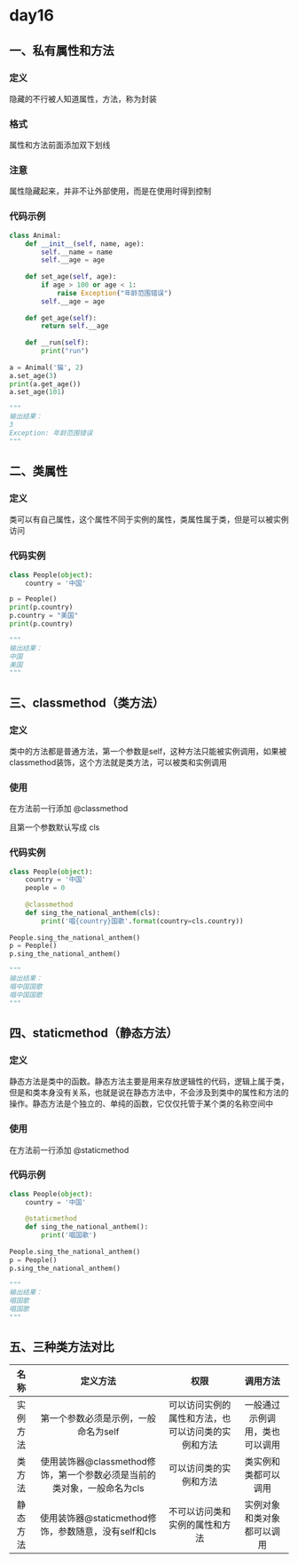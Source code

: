# day16

## 一、私有属性和方法

### 定义

隐藏的不行被人知道属性，方法，称为封装

### 格式

属性和方法前面添加双下划线

### 注意

属性隐藏起来，并非不让外部使用，而是在使用时得到控制

### 代码示例

```python
class Animal:    
    def __init__(self, name, age):        
        self.__name = name        
        self.__age = age    
    
    def set_age(self, age):        
        if age > 100 or age < 1:            
            raise Exception("年龄范围错误")        
        self.__age = age    
    
    def get_age(self):        
        return self.__age    
    
    def __run(self):        
        print("run")
 
a = Animal('猫', 2)
a.set_age(3)
print(a.get_age())
a.set_age(101)

"""
输出结果：
3
Exception: 年龄范围错误
"""
```



## 二、类属性

### 定义

类可以有自己属性，这个属性不同于实例的属性，类属性属于类，但是可以被实例访问

### 代码实例

```python
class People(object):    
    country = '中国'

p = People()
print(p.country)
p.country = "美国"
print(p.country)

"""
输出结果：
中国
美国
"""
```



## 三、classmethod（类方法）

### 定义

类中的方法都是普通方法，第一个参数是self，这种方法只能被实例调用，如果被classmethod装饰，这个方法就是类方法，可以被类和实例调用

### 使用

在方法前一行添加	@classmethod

且第一个参数默认写成	cls

### 代码实例

```python
class People(object):    
    country = '中国'    
    people = 0        
    
    @classmethod    
    def sing_the_national_anthem(cls):        
        print('唱{country}国歌'.format(country=cls.country))
        
People.sing_the_national_anthem()
p = People()
p.sing_the_national_anthem()

"""
输出结果：
唱中国国歌
唱中国国歌
"""
```



## 四、staticmethod（静态方法）

### 定义

静态方法是类中的函数。静态方法主要是用来存放逻辑性的代码，逻辑上属于类，但是和类本身没有关系，也就是说在静态方法中，不会涉及到类中的属性和方法的操作。静态方法是个独立的、单纯的函数，它仅仅托管于某个类的名称空间中

### 使用

在方法前一行添加	@staticmethod

### 代码示例

```python
class People(object):    
    country = '中国'    
    
    @staticmethod    
    def sing_the_national_anthem():        
        print('唱国歌')
        
People.sing_the_national_anthem()
p = People()
p.sing_the_national_anthem()

"""
输出结果：
唱国歌
唱国歌
"""
```



## 五、三种类方法对比

|   名称   |                           定义方法                           |                        权限                        |            调用方法            |
| :------: | :----------------------------------------------------------: | :------------------------------------------------: | :----------------------------: |
| 实例方法 |             第一个参数必须是示例，一般命名为self             | 可以访问实例的属性和方法，也可以访问类的实例和方法 | 一般通过示例调用，类也可以调用 |
|  类方法  | 使用装饰器@classmethod修饰，第一个参数必须是当前的类对象，一般命名为cls |               可以访问类的实例和方法               |      类实例和类都可以调用      |
| 静态方法 |     使用装饰器@staticmethod修饰，参数随意，没有self和cls     |           不可以访问类和实例的属性和方法           |   实例对象和类对象都可以调用   |


